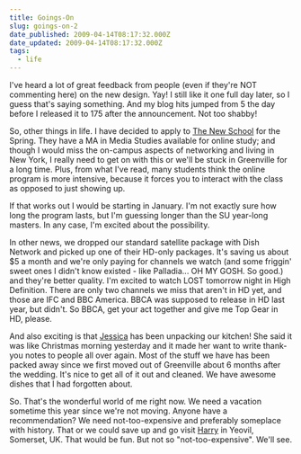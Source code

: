 ```yaml
---
title: Goings-On
slug: goings-on-2
date_published: 2009-04-14T08:17:32.000Z
date_updated: 2009-04-14T08:17:32.000Z
tags:
  - life
---
```


I've heard a lot of great feedback from people (even if they're NOT commenting here) on the new design. Yay! I still like it one full day later, so I guess that's saying something. And my blog hits jumped from 5 the day before I released it to 175 after the announcement. Not too shabby!

So, other things in life. I have decided to apply to [The New School](https://newschool.edu/) for the Spring. They have a MA in Media Studies available for online study; and though I would miss the on-campus aspects of networking and living in New York, I really need to get on with this or we'll be stuck in Greenville for a long time. Plus, from what I've read, many students think the online program is more intensive, because it forces you to interact with the class as opposed to just showing up.

If that works out I would be starting in January. I'm not exactly sure how long the program lasts, but I'm guessing longer than the SU year-long masters. In any case, I'm excited about the possibility.

In other news, we dropped our standard satellite package with Dish Network and picked up one of their HD-only packages. It's saving us about $5 a month and we're only paying for channels we watch (and some friggin' sweet ones I didn't know existed - like Palladia... OH MY GOSH. So good.) and they're better quality. I'm excited to watch LOST tomorrow night in High Definition. There are only two channels we miss that aren't in HD yet, and those are IFC and BBC America. BBCA was supposed to release in HD last year, but didn't. So BBCA, get your act together and give me Top Gear in HD, please.

And also exciting is that [Jessica](https://waysideviolet.com) has been unpacking our kitchen! She said it was like Christmas morning yesterday and it made her want to write thank-you notes to people all over again. Most of the stuff we have has been packed away since we first moved out of Greenville about 6 months after the wedding. It's nice to get all of it out and cleaned. We have awesome dishes that I had forgotten about.

So. That's the wonderful world of me right now. We need a vacation sometime this year since we're not moving. Anyone have a recommendation? We need not-too-expensive and preferably someplace with history. That or we could save up and go visit [Harry](http://mynameisharry.tumblr.com/) in Yeovil, Somerset, UK. That would be fun. But not so "not-too-expensive". We'll see.
